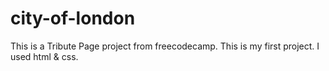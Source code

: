# city-of-london
This is a Tribute Page project from freecodecamp.
This is my first project.
I used html & css.

